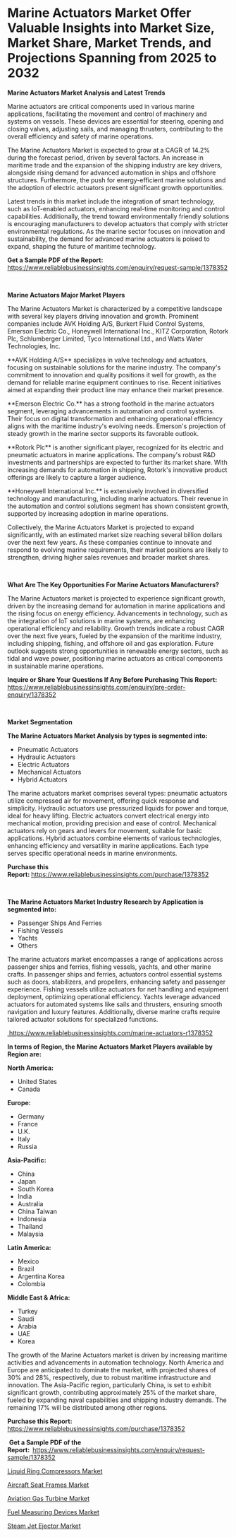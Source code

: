 <p><h1>Marine Actuators Market Offer Valuable Insights into Market Size, Market Share, Market Trends, and Projections Spanning from 2025 to 2032</h1></p><p><strong>Marine Actuators Market Analysis and Latest Trends</strong></p>
<p><p>Marine actuators are critical components used in various marine applications, facilitating the movement and control of machinery and systems on vessels. These devices are essential for steering, opening and closing valves, adjusting sails, and managing thrusters, contributing to the overall efficiency and safety of marine operations.</p><p>The Marine Actuators Market is expected to grow at a CAGR of 14.2% during the forecast period, driven by several factors. An increase in maritime trade and the expansion of the shipping industry are key drivers, alongside rising demand for advanced automation in ships and offshore structures. Furthermore, the push for energy-efficient marine solutions and the adoption of electric actuators present significant growth opportunities. </p><p>Latest trends in this market include the integration of smart technology, such as IoT-enabled actuators, enhancing real-time monitoring and control capabilities. Additionally, the trend toward environmentally friendly solutions is encouraging manufacturers to develop actuators that comply with stricter environmental regulations. As the marine sector focuses on innovation and sustainability, the demand for advanced marine actuators is poised to expand, shaping the future of maritime technology.</p></p>
<p><strong>Get a Sample PDF of the Report:&nbsp;</strong> <a href="https://www.reliablebusinessinsights.com/enquiry/request-sample/1378352?utm_campaign=1847&utm_medium=2&utm_source=Github&utm_content=ia&utm_term=16022025&utm_id=marine-actuators">https://www.reliablebusinessinsights.com/enquiry/request-sample/1378352</a></p>
<p>&nbsp;</p>
<p><strong>Marine Actuators Major Market Players</strong></p>
<p><p>The Marine Actuators Market is characterized by a competitive landscape with several key players driving innovation and growth. Prominent companies include AVK Holding A/S, Burkert Fluid Control Systems, Emerson Electric Co., Honeywell International Inc., KITZ Corporation, Rotork Plc, Schlumberger Limited, Tyco International Ltd., and Watts Water Technologies, Inc.</p><p>**AVK Holding A/S** specializes in valve technology and actuators, focusing on sustainable solutions for the marine industry. The company's commitment to innovation and quality positions it well for growth, as the demand for reliable marine equipment continues to rise. Recent initiatives aimed at expanding their product line may enhance their market presence.</p><p>**Emerson Electric Co.** has a strong foothold in the marine actuators segment, leveraging advancements in automation and control systems. Their focus on digital transformation and enhancing operational efficiency aligns with the maritime industry's evolving needs. Emerson's projection of steady growth in the marine sector supports its favorable outlook.</p><p>**Rotork Plc** is another significant player, recognized for its electric and pneumatic actuators in marine applications. The company's robust R&D investments and partnerships are expected to further its market share. With increasing demands for automation in shipping, Rotork's innovative product offerings are likely to capture a larger audience.</p><p>**Honeywell International Inc.** is extensively involved in diversified technology and manufacturing, including marine actuators. Their revenue in the automation and control solutions segment has shown consistent growth, supported by increasing adoption in marine operations.</p><p>Collectively, the Marine Actuators Market is projected to expand significantly, with an estimated market size reaching several billion dollars over the next few years. As these companies continue to innovate and respond to evolving marine requirements, their market positions are likely to strengthen, driving higher sales revenues and broader market shares.</p></p>
<p>&nbsp;</p>
<p><strong>What Are The Key Opportunities For Marine Actuators Manufacturers?</strong></p>
<p><p>The Marine Actuators market is projected to experience significant growth, driven by the increasing demand for automation in marine applications and the rising focus on energy efficiency. Advancements in technology, such as the integration of IoT solutions in marine systems, are enhancing operational efficiency and reliability. Growth trends indicate a robust CAGR over the next five years, fueled by the expansion of the maritime industry, including shipping, fishing, and offshore oil and gas exploration. Future outlook suggests strong opportunities in renewable energy sectors, such as tidal and wave power, positioning marine actuators as critical components in sustainable marine operations.</p></p>
<p><strong>Inquire or Share Your Questions If Any Before Purchasing This Report:</strong> <a href="https://www.reliablebusinessinsights.com/enquiry/pre-order-enquiry/1378352?utm_campaign=1847&utm_medium=2&utm_source=Github&utm_content=ia&utm_term=16022025&utm_id=marine-actuators">https://www.reliablebusinessinsights.com/enquiry/pre-order-enquiry/1378352</a></p>
<p>&nbsp;</p>
<p><strong>Market Segmentation</strong></p>
<p><strong>The Marine Actuators Market Analysis by types is segmented into:</strong></p>
<p><ul><li>Pneumatic Actuators</li><li>Hydraulic Actuators</li><li>Electric Actuators</li><li>Mechanical Actuators</li><li>Hybrid Actuators</li></ul></p>
<p><p>The marine actuators market comprises several types: pneumatic actuators utilize compressed air for movement, offering quick response and simplicity. Hydraulic actuators use pressurized liquids for power and torque, ideal for heavy lifting. Electric actuators convert electrical energy into mechanical motion, providing precision and ease of control. Mechanical actuators rely on gears and levers for movement, suitable for basic applications. Hybrid actuators combine elements of various technologies, enhancing efficiency and versatility in marine applications. Each type serves specific operational needs in marine environments.</p></p>
<p><strong>Purchase this Report:&nbsp;</strong><a href="https://www.reliablebusinessinsights.com/purchase/1378352?utm_campaign=1847&utm_medium=2&utm_source=Github&utm_content=ia&utm_term=16022025&utm_id=marine-actuators">https://www.reliablebusinessinsights.com/purchase/1378352</a></p>
<p>&nbsp;</p>
<p><strong>The Marine Actuators Market Industry Research by Application is segmented into:</strong></p>
<p><ul><li>Passenger Ships And Ferries</li><li>Fishing Vessels</li><li>Yachts</li><li>Others</li></ul></p>
<p><p>The marine actuators market encompasses a range of applications across passenger ships and ferries, fishing vessels, yachts, and other marine crafts. In passenger ships and ferries, actuators control essential systems such as doors, stabilizers, and propellers, enhancing safety and passenger experience. Fishing vessels utilize actuators for net handling and equipment deployment, optimizing operational efficiency. Yachts leverage advanced actuators for automated systems like sails and thrusters, ensuring smooth navigation and luxury features. Additionally, diverse marine crafts require tailored actuator solutions for specialized functions.</p></p>
<p><a href="https://www.reliablebusinessinsights.com/marine-actuators-r1378352?utm_campaign=1847&utm_medium=2&utm_source=Github&utm_content=ia&utm_term=16022025&utm_id=marine-actuators">&nbsp;https://www.reliablebusinessinsights.com/marine-actuators-r1378352</a></p>
<p><strong>In terms of Region, the Marine Actuators Market Players available by Region are:</strong></p>
<p>
    <p> <strong> North America: </strong>
        <ul>
            <li>United States</li>
            <li>Canada</li>
        </ul>
        </p> 
    <p> <strong> Europe: </strong>
        <ul>
            <li>Germany</li>
            <li>France</li>
            <li>U.K.</li>
            <li>Italy</li>
            <li>Russia</li>
        </ul>
        </p> 
    <p> <strong> Asia-Pacific: </strong>
        <ul>
            <li>China</li>
            <li>Japan</li>
            <li>South Korea</li>
            <li>India</li>
            <li>Australia</li>
            <li>China Taiwan</li>
            <li>Indonesia</li>
            <li>Thailand</li>
            <li>Malaysia</li>
        </ul>
        </p> 
    <p> <strong> Latin America: </strong>
        <ul>
            <li>Mexico</li>
            <li>Brazil</li>
            <li>Argentina Korea</li>
            <li>Colombia</li>
        </ul>
        </p> 
    <p> <strong> Middle East & Africa: </strong>
        <ul>
            <li>Turkey</li>
            <li>Saudi</li>
            <li>Arabia</li>
            <li>UAE</li>
            <li>Korea</li>
        </ul>
    </p>
    </p>
<p><p>The growth of the Marine Actuators market is driven by increasing maritime activities and advancements in automation technology. North America and Europe are anticipated to dominate the market, with projected shares of 30% and 28%, respectively, due to robust maritime infrastructure and innovation. The Asia-Pacific region, particularly China, is set to exhibit significant growth, contributing approximately 25% of the market share, fueled by expanding naval capabilities and shipping industry demands. The remaining 17% will be distributed among other regions.</p></p>
<p><strong>Purchase this Report: </strong><a href="https://www.reliablebusinessinsights.com/purchase/1378352?utm_campaign=1847&utm_medium=2&utm_source=Github&utm_content=ia&utm_term=16022025&utm_id=marine-actuators">https://www.reliablebusinessinsights.com/purchase/1378352</a></p>
<p>&nbsp;<strong>Get a Sample PDF of the Report:&nbsp;&nbsp;</strong><a href="https://www.reliablebusinessinsights.com/enquiry/request-sample/1378352?utm_campaign=1847&utm_medium=2&utm_source=Github&utm_content=ia&utm_term=16022025&utm_id=marine-actuators">https://www.reliablebusinessinsights.com/enquiry/request-sample/1378352</a></p>
<p><strong></strong></p>
<p><p><a href="https://github.com/shrebasokib/Market-Research-Report-List-1/blob/main/liquid-ring-compressors-market.md?utm_campaign=1847&utm_medium=2&utm_source=Github&utm_content=ia&utm_term=16022025&utm_id=marine-actuators">Liquid Ring Compressors Market</a></p><p><a href="https://github.com/elodielamto06/Market-Research-Report-List-1/blob/main/aircraft-seat-frames-market.md?utm_campaign=1847&utm_medium=2&utm_source=Github&utm_content=ia&utm_term=16022025&utm_id=marine-actuators">Aircraft Seat Frames Market</a></p><p><a href="https://github.com/donkalucine10/Market-Research-Report-List-1/blob/main/aviation-gas-turbine-market.md?utm_campaign=1847&utm_medium=2&utm_source=Github&utm_content=ia&utm_term=16022025&utm_id=marine-actuators">Aviation Gas Turbine Market</a></p><p><a href="https://github.com/feeqahrndz/Market-Research-Report-List-1/blob/main/fuel-measuring-devices-market.md?utm_campaign=1847&utm_medium=2&utm_source=Github&utm_content=ia&utm_term=16022025&utm_id=marine-actuators">Fuel Measuring Devices Market</a></p><p><a href="https://github.com/taxyevgwlle/Market-Research-Report-List-1/blob/main/steam-jet-ejector-market.md?utm_campaign=1847&utm_medium=2&utm_source=Github&utm_content=ia&utm_term=16022025&utm_id=marine-actuators">Steam Jet Ejector Market</a></p></p>